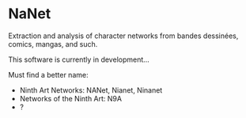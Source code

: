 # NaNet
Extraction and analysis of character networks from bandes dessinées, comics, mangas, and such.



This software is currently in development...

Must find a better name: 
* Ninth Art Networks: NANet, Nianet, Ninanet
* Networks of the Ninth Art: N9A
* ?


